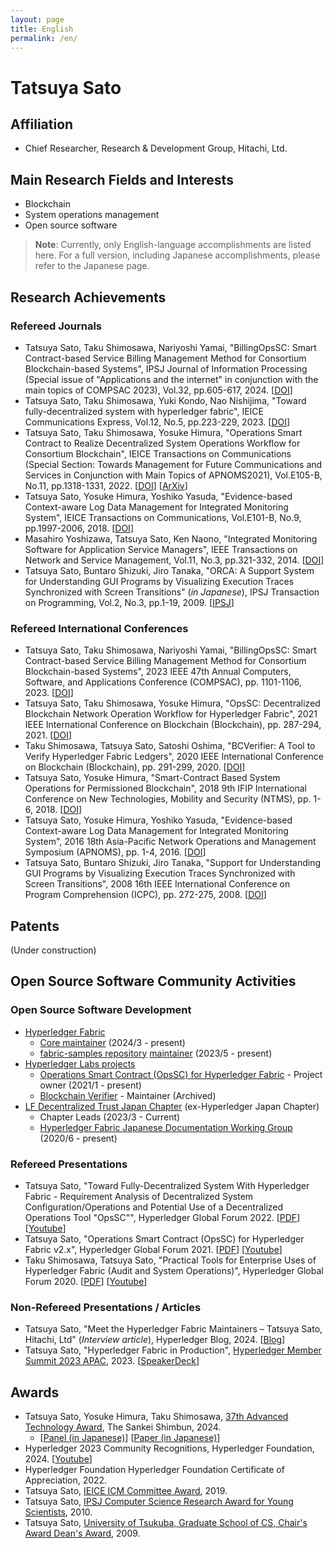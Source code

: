 ```yaml
---
layout: page
title: English
permalink: /en/
---
```


# Tatsuya Sato

## Affiliation

- Chief Researcher, Research & Development Group, Hitachi, Ltd.

## Main Research Fields and Interests

- Blockchain
- System operations management
- Open source software

> **Note**: Currently, only English-language accomplishments are listed here. For a full version, including Japanese accomplishments, please refer to the Japanese page.

## Research Achievements

### Refereed Journals

- Tatsuya Sato, Taku Shimosawa, Nariyoshi Yamai, "BillingOpsSC: Smart Contract-based Service Billing Management Method for Consortium Blockchain-based Systems", IPSJ Journal of Information Processing (Special issue of "Applications and the internet" in conjunction with the main topics of COMPSAC 2023), Vol.32, pp.605-617, 2024. [[DOI](https://doi.org/10.2197/ipsjjip.32.605)]
- Tatsuya Sato, Taku Shimosawa, Yuki Kondo, Nao Nishijima, "Toward fully-decentralized system with hyperledger fabric", IEICE Communications Express, Vol.12, No.5, pp.223-229, 2023. [[DOI](https://doi.org/10.1587/comex.2023XBL0011)]
-	Tatsuya Sato, Taku Shimosawa, Yosuke Himura, "Operations Smart Contract to Realize Decentralized System Operations Workflow for Consortium Blockchain", IEICE Transactions on Communications (Special Section: Towards Management for Future Communications and Services in Conjunction with Main Topics of APNOMS2021), Vol.E105-B, No.11, pp.1318-1331, 2022. [[DOI](https://doi.org/10.1587/transcom.2021TMP0008)] [[ArXiv](https://arxiv.org/pdf/2205.04657)]
- Tatsuya Sato, Yosuke Himura, Yoshiko Yasuda, "Evidence-based Context-aware Log Data Management for Integrated Monitoring System", IEICE Transactions on Communications, Vol.E101-B, No.9, pp.1997-2006, 2018. [[DOI](https://doi.org/10.1587/transcom.2017EBP3396)]
- Masahiro Yoshizawa, Tatsuya Sato, Ken Naono, "Integrated Monitoring Software for Application Service Managers", IEEE Transactions on Network and Service Management, Vol.11, No.3, pp.321-332, 2014. [[DOI](https://doi.org/10.1109/TNSM.2014.2346073)]
- Tatsuya Sato, Buntaro Shizuki, Jiro Tanaka, "ORCA: A Support System for Understanding GUI Programs by Visualizing Execution Traces Synchronized with Screen Transitions" (*in Japanese*), IPSJ Transaction on Programming, Vol.2, No.3, pp.1-19, 2009. [[IPSJ](http://id.nii.ac.jp/1001/00060662/)]

### Refereed International Conferences

- Tatsuya Sato, Taku Shimosawa, Nariyoshi Yamai, "BillingOpsSC: Smart Contract-based Service Billing Management Method for Consortium Blockchain-based Systems", 2023 IEEE 47th Annual Computers, Software, and Applications Conference (COMPSAC), pp. 1101-1106, 2023. [[DOI](https://doi.org/10.1109/COMPSAC57700.2023.00166)]
- Tatsuya Sato, Taku Shimosawa, Yosuke Himura, "OpsSC: Decentralized Blockchain Network Operation Workflow for Hyperledger Fabric", 2021 IEEE International Conference on Blockchain (Blockchain), pp. 287-294, 2021. [[DOI](https://doi.org/10.1109/Blockchain53845.2021.00046)]
- Taku Shimosawa, Tatsuya Sato, Satoshi Oshima, "BCVerifier: A Tool to Verify Hyperledger Fabric Ledgers", 2020 IEEE International Conference on Blockchain (Blockchain), pp. 291-299, 2020. [[DOI](https://doi.org/10.1109/Blockchain50366.2020.00043)]
- Tatsuya Sato, Yosuke Himura, "Smart-Contract Based System Operations for Permissioned Blockchain", 2018 9th IFIP International Conference on New Technologies, Mobility and Security (NTMS), pp. 1-6, 2018. [[DOI](https://doi.org/10.1109/NTMS.2018.8328745)]
- Tatsuya Sato, Yosuke Himura, Yoshiko Yasuda, "Evidence-based Context-aware Log Data Management for Integrated Monitoring System", 2016 18th Asia-Pacific Network Operations and Management Symposium (APNOMS), pp. 1-4, 2016. [[DOI](https://doi.org/10.1109/APNOMS.2016.7737229)]
- Tatsuya Sato, Buntaro Shizuki, Jiro Tanaka, "Support for Understanding GUI Programs by Visualizing Execution Traces Synchronized with Screen Transitions", 2008 16th IEEE International Conference on Program Comprehension (ICPC), pp. 272-275, 2008. [[DOI](https://doi.org/10.1109/ICPC.2008.28)]

## Patents

(Under construction)

## Open Source Software Community Activities

### Open Source Software Development

- [Hyperledger Fabric](https://github.com/hyperledger/fabric)
  - [Core maintainer](https://github.com/hyperledger/fabric/pull/4722) (2024/3 - present)
  - [fabric-samples repository](https://github.com/hyperledger/fabric-samples) [maintainer](https://github.com/hyperledger/fabric-samples/pull/1042) (2023/5 - present)
- [Hyperledger Labs projects](https://labs.hyperledger.org/)
  - [Operations Smart Contract (OpsSC) for Hyperledger Fabric](https://github.com/hyperledger-labs/fabric-opssc) - Project owner (2021/1 - present)
  - [Blockchain Verifier](https://github.com/hyperledger-labs/blockchain-verifier) - Maintainer (Archived)
- [LF Decentralized Trust Japan Chapter](https://lf-hyperledger.atlassian.net/wiki/x/2AAKAQ) (ex-Hyperledger Japan Chapter)
  - Chapter Leads (2023/3 - Current)
  - [Hyperledger Fabric Japanese Documentation Working Group](https://lf-hyperledger.atlassian.net/wiki/x/TIBeAQ) (2020/6 - present)

### Refereed Presentations

- Tatsuya Sato, "Toward Fully-Decentralized System With Hyperledger Fabric - Requirement Analysis of Decentralized System Configuration/Operations and Potential Use of a Decentralized Operations Tool "OpsSC"", Hyperledger Global Forum 2022. [[PDF](https://static.sched.com/hosted_files/hgf22/84/HyperledgerGlobalForum_TowardFullyDecentralizedSystemWithHyperledgerFabric_Pub.pdf)] [[Youtube](https://youtu.be/gl-czxk8uYY)]
- Tatsuya Sato, "Operations Smart Contract (OpsSC) for Hyperledger Fabric v2.x", Hyperledger Global Forum 2021. [[PDF](https://static.sched.com/hosted_files/hgf2021/a3/HyperledgerGlobalForum_OpsSC_pub.pdf)] [[Youtube](https://youtu.be/SUxjKPWYnnA)]
- Taku Shimosawa, Tatsuya Sato, "Practical Tools for Enterprise Uses of Hyperledger Fabric (Audit and System Operations)", Hyperledger Global Forum 2020. [[PDF](https://static.sched.com/hosted_files/hgf20/c4/Practical_Tools_for_Enterprise_Uses_of_Fabric.pub.pdf)] [[Youtube](https://youtu.be/0MRlbtfhcfI)]

### Non-Refereed Presentations / Articles

- Tatsuya Sato, "Meet the Hyperledger Fabric Maintainers – Tatsuya Sato, Hitachi, Ltd" (*Interview article*), Hyperledger Blog, 2024. [[Blog](https://www.lfdecentralizedtrust.org/blog/meet-the-hyperledger-fabric-maintainers-tatsuya-sato-hitachi)]
- Tatsuya Sato, "Hyperledger Fabric in Production", [Hyperledger Member Summit 2023 APAC](https://events.linuxfoundation.org/hyperledger-member-summit/program/agenda/), 2023. [[SpeakerDeck](https://speakerdeck.com/satota2/hyperledger-fabric-in-production-presented-in-hyperledger-member-summit-2023-apac)]

## Awards

- Tatsuya Sato, Yosuke Himura, Taku Shimosawa, [37th Advanced Technology Award](https://www.sankei-award.jp/sentan/jusyou/), The Sankei Shimbun, 2024.
  - [[Panel (in Japanese)](https://www.sankei-award.jp/sentan/jusyou/2024/08panel.pdf)] [[Paper (in Japanese)](https://www.sankei-award.jp/sentan/jusyou/2024/08.pdf)]
- Hyperledger 2023 Community Recognitions, Hyperledger Foundation, 2024. [[Youtube](https://www.youtube.com/watch?v=UrhUX9ddztM)]
- Hyperledger Foundation Hyperledger Foundation Certificate of Appreciation, 2022.
- Tatsuya Sato, [IEICE ICM Committee Award](https://www.ieice.org/~icm/jpn/award/sub/awardees.html), 2019.
- Tatsuya Sato, [IPSJ Computer Science Research Award for Young Scientists](https://www.ipsj.or.jp/award/cs-awardee-2009.html), 2010.
- Tatsuya Sato, [University of Tsukuba, Graduate School of CS, Chair's Award Dean's Award](https://www.cs.tsukuba.ac.jp/internal/awards.html#20), 2009.
